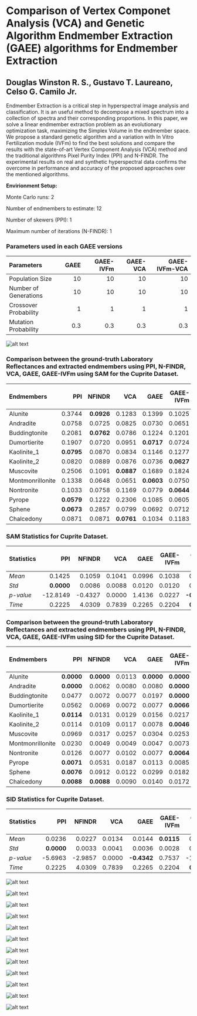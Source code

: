 # Comparison of Vertex Componet Analysis (VCA) and Genetic Algorithm Endmember Extraction (GAEE) algorithms for Endmember Extraction

## Douglas Winston R. S., Gustavo T. Laureano, Celso G. Camilo Jr.

Endmember Extraction is a critical step in hyperspectral image analysis and classification. It is an useful method to decompose a mixed spectrum into a collection of spectra and their corresponding proportions. In this paper, we solve a linear endmember extraction problem as an evolutionary optimization task, maximizing the Simplex Volume in the endmember space. We propose a standard genetic algorithm and a variation with In Vitro Fertilization module (IVFm) to find the best solutions and compare the results with the state-of-art Vertex Component Analysis (VCA) method and the traditional algorithms Pixel Purity Index (PPI) and N-FINDR. The experimental results on real and synthetic hyperspectral data confirms the overcome in performance and accuracy of the proposed approaches over the mentioned algorithms.

**Envirionment Setup:**

Monte Carlo runs: 2 

Number of endmembers to estimate: 12 

Number of skewers (PPI): 1 

Maximum number of iterations (N-FINDR): 1 

### Parameters used in each GAEE versions

| Parameters            |   GAEE |   GAEE-IVFm |   GAEE-VCA |   GAEE-IVFm-VCA |
|:----------------------|-------:|------------:|-----------:|----------------:|
| Population Size       |   10   |        10   |       10   |            10   |
| Number of Generations |   10   |        10   |       10   |            10   |
| Crossover Probability |    1   |         1   |        1   |             1   |
| Mutation Probability  |    0.3 |         0.3 |        0.3 |             0.3 |

![alt text](./IMAGES/Convergence.png)

### Comparison between the ground-truth Laboratory Reflectances and extracted endmembers using PPI, N-FINDR, VCA, GAEE, GAEE-IVFm using SAM for the Cuprite Dataset.

| Endmembers       |    PPI |   NFINDR |    VCA |   GAEE |   GAEE-IVFm |   GAEE-VCA |   GAEE-IVFm-VCA |
|:-----------------|-------:|---------:|-------:|-------:|------------:|-----------:|----------------:|
| Alunite          | 0.3744 |   **0.0926** | 0.1283 | 0.1399 |      0.1025 |     0.1034 |          0.1034 |
| Andradite        | 0.0758 |   0.0725 | 0.0825 | 0.0730 |      0.0651 |     0.0843 |          **0.0586** |
| Buddingtonite    | 0.2081 |   **0.0762** | 0.0786 | 0.1224 |      0.1201 |     **0.0762** |          **0.0762** |
| Dumortierite     | 0.1907 |   0.0720 | 0.0951 | **0.0717** |      0.0724 |     0.0878 |          0.0767 |
| Kaolinite_1      | **0.0795** |   0.0870 | 0.0834 | 0.1146 |      0.1277 |     0.0892 |          0.1243 |
| Kaolinite_2      | 0.0820 |   0.0889 | 0.0876 | 0.0736 |      **0.0627** |     0.0775 |          0.0912 |
| Muscovite        | 0.2506 |   0.1091 | **0.0887** | 0.1689 |      0.1824 |     0.1205 |          0.1394 |
| Montmonrillonite | 0.1338 |   0.0648 | 0.0651 | **0.0603** |      0.0750 |     0.0628 |          0.0657 |
| Nontronite       | 0.1033 |   0.0758 | 0.1169 | 0.0779 |      **0.0644** |     0.0931 |          0.0818 |
| Pyrope           | **0.0579** |   0.1222 | 0.2306 | 0.1085 |      0.0605 |     0.2324 |          0.1025 |
| Sphene           | **0.0673** |   0.2857 | 0.0799 | 0.0692 |      0.0712 |     0.0826 |          0.0826 |
| Chalcedony       | 0.0871 |   0.0871 | **0.0761** | 0.1034 |      0.1183 |     0.0871 |          0.0871 |

### SAM Statistics for Cuprite Dataset. 

| Statistics   |      PPI |   NFINDR |    VCA |   GAEE |   GAEE-IVFm |   GAEE-VCA |   GAEE-IVFm-VCA |
|:-------------|---------:|---------:|-------:|-------:|------------:|-----------:|----------------:|
| _Mean_       |   0.1425 |   0.1059 | 0.1041 | 0.0996 |      0.1038 |     0.1050 |          **0.0928** |
| _Std_        |   **0.0000** |   0.0086 | 0.0088 | 0.0120 |      0.0120 |     0.0119 |          0.0070 |
| _p-value_    | -12.8149 |  -0.4327 | 0.0000 | 1.4136 |      0.0227 |    **-0.1543** |          3.1273 |
| _Time_       |   0.2225 |   4.0309 | 0.7839 | 0.2265 |      0.2204 |     **0.2022** |          0.2157 |

### Comparison between the ground-truth Laboratory Reflectances and extracted endmembers using PPI, N-FINDR, VCA, GAEE, GAEE-IVFm using SID for the Cuprite Dataset.

| Endmembers       |    PPI |   NFINDR |    VCA |   GAEE |   GAEE-IVFm |   GAEE-VCA |   GAEE-IVFm-VCA |
|:-----------------|-------:|---------:|-------:|-------:|------------:|-----------:|----------------:|
| Alunite          | **0.0000** |   **0.0000** | 0.0113 | **0.0000** |      **0.0000** |     0.0137 |          0.0137 |
| Andradite        | **0.0000** |   0.0062 | 0.0080 | 0.0080 |      **0.0000** |     0.0085 |          0.0056 |
| Buddingtonite    | 0.0477 |   0.0072 | 0.0077 | 0.0197 |      **0.0000** |     0.0072 |          0.0072 |
| Dumortierite     | 0.0562 |   0.0069 | 0.0072 | 0.0077 |      **0.0066** |     0.0119 |          0.0230 |
| Kaolinite_1      | **0.0114** |   0.0131 | 0.0129 | 0.0156 |      0.0217 |     0.0150 |          0.0196 |
| Kaolinite_2      | 0.0114 |   0.0109 | 0.0117 | 0.0078 |      **0.0046** |     0.0067 |          0.0060 |
| Muscovite        | 0.0969 |   0.0317 | 0.0257 | 0.0304 |      0.0253 |     0.0339 |          **0.0152** |
| Montmonrillonite | 0.0230 |   0.0049 | 0.0049 | 0.0047 |      0.0073 |     0.0052 |          **0.0040** |
| Nontronite       | 0.0126 |   0.0077 | 0.0102 | 0.0077 |      **0.0064** |     0.0126 |          0.0075 |
| Pyrope           | **0.0071** |   0.0531 | 0.0187 | 0.0113 |      0.0085 |     0.0595 |          0.0249 |
| Sphene           | **0.0076** |   0.0912 | 0.0122 | 0.0299 |      0.0182 |     0.0090 |          0.0090 |
| Chalcedony       | **0.0088** |   **0.0088** | 0.0090 | 0.0140 |      0.0172 |     **0.0088** |          **0.0088** |

### SID Statistics for Cuprite Dataset. 

| Statistics   |     PPI |   NFINDR |    VCA |    GAEE |   GAEE-IVFm |   GAEE-VCA |   GAEE-IVFm-VCA |
|:-------------|--------:|---------:|-------:|--------:|------------:|-----------:|----------------:|
| _Mean_       |  0.0236 |   0.0227 | 0.0134 |  0.0144 |      **0.0115** |     0.0167 |          0.0130 |
| _Std_        |  **0.0000** |   0.0033 | 0.0041 |  0.0036 |      0.0028 |     0.0048 |          0.0036 |
| _p-value_    | -5.6963 |  -2.9857 | 0.0000 | **-0.4342** |      0.7537 |    -1.7150 |          0.1888 |
| _Time_       |  0.2225 |   4.0309 | 0.7839 |  0.2265 |      0.2204 |     **0.2022** |          0.2157 |

![alt text](./IMAGES/Alunite_Endmember.png)

![alt text](./IMAGES/Andradite_Endmember.png)

![alt text](./IMAGES/Buddingtonite_Endmember.png)

![alt text](./IMAGES/Dumortierite_Endmember.png)

![alt text](./IMAGES/Kaolinite_1_Endmember.png)

![alt text](./IMAGES/Kaolinite_2_Endmember.png)

![alt text](./IMAGES/Muscovite_Endmember.png)

![alt text](./IMAGES/Montmonrillonite_Endmember.png)

![alt text](./IMAGES/Nontronite_Endmember.png)

![alt text](./IMAGES/Pyrope_Endmember.png)

![alt text](./IMAGES/Sphene_Endmember.png)

![alt text](./IMAGES/Chalcedony_Endmember.png)

